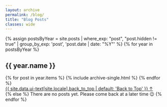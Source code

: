 ```yaml
---
layout: archive
permalink: /blog/
title: "Blog Posts"
classes: wide
---
```


{% assign postsByYear = site.posts | where_exp: "post", "post.hidden != true" | group_by_exp: 'post', 'post.date | date: "%Y"' %}
{% for year in postsByYear %}
  <section id="{{ year.name }}" class="taxonomy__section">
    <h2 class="archive__subtitle">{{ year.name }}</h2>
    <div>
      {% for post in year.items %}
        {% include archive-single.html %}
      {% endfor %}
    </div>
    <a href="#page-title" class="back-to-top">{{ site.data.ui-text[site.locale].back_to_top | default: 'Back to Top' }} &uarr;</a>
  </section>
{% else %}
There are no posts yet. Please come back at a later time 😉
{% endfor %}
